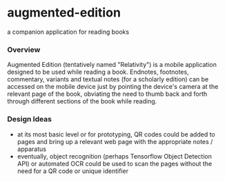 # augmented-edition
a companion application for reading books

### Overview
Augmented Edition (tentatively named "Relativity") is a mobile application designed to be used while reading a book. Endnotes, footnotes, commentary, variants and textual notes (for a scholarly edition) can be accessed on the mobile device just by pointing the device's camera at the relevant page of the book, obviating the need to thumb back and forth through different sections of the book while reading.

### Design Ideas
- at its most basic level or for prototyping, QR codes could be added to pages and bring up a relevant web page with the appropriate notes / apparatus
- eventually, object recognition (perhaps Tensorflow Object Detection API) or automated OCR could be used to scan the pages without the need for a QR code or unique identifier
